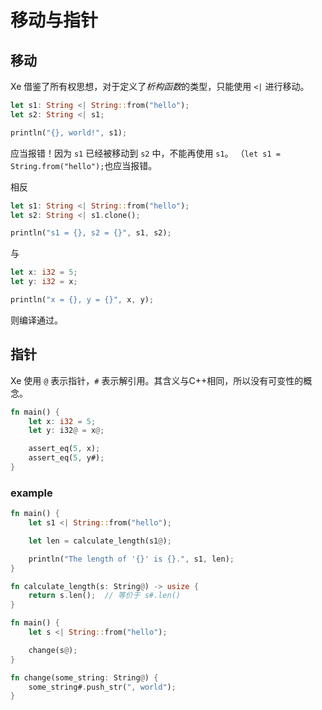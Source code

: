 # 移动与指针

## 移动
Xe 借鉴了所有权思想，对于定义了*析构函数*的类型，只能使用 `<|` 进行移动。

```rust
let s1: String <| String::from("hello");
let s2: String <| s1;

println("{}, world!", s1);
```
应当报错！因为 `s1` 已经被移动到 `s2` 中，不能再使用 `s1`。
（`let s1 = String.from("hello");`也应当报错。

相反
```rust
let s1: String <| String::from("hello");
let s2: String <| s1.clone();

println("s1 = {}, s2 = {}", s1, s2);

```
与
```rust
let x: i32 = 5;
let y: i32 = x;

println("x = {}, y = {}", x, y);
```
则编译通过。


## 指针

Xe 使用 `@` 表示指针，`#` 表示解引用。其含义与C++相同，所以没有可变性的概念。

```rust
fn main() {
    let x: i32 = 5;
    let y: i32@ = x@;

    assert_eq(5, x);
    assert_eq(5, y#);
}
```

### example

```rust
fn main() {
    let s1 <| String::from("hello");

    let len = calculate_length(s1@);

    println("The length of '{}' is {}.", s1, len);
}

fn calculate_length(s: String@) -> usize {
    return s.len();  // 等价于 s#.len()
}
```
```rs
fn main() {
    let s <| String::from("hello");

    change(s@);
}

fn change(some_string: String@) {
    some_string#.push_str(", world");
}
```
